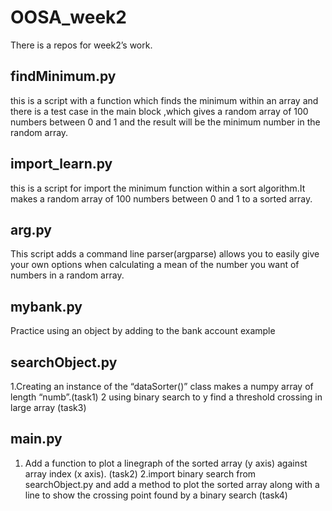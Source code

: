 # OOSA_week2
There is a repos for week2’s work.
## findMinimum.py
this is a script with a function which finds the minimum within an array and there is  a test case in the main block ,which gives a random array of 100 numbers between 0 and 1 and the result will be the minimum number in the random array.
## import_learn.py
this is a script for import the minimum function within a sort algorithm.It makes a random array of 100 numbers between 0 and 1 to a sorted array.
## arg.py
This script adds a command line parser(argparse) allows you to easily give your own options when calculating a mean of the number you want of numbers in a random array.
## mybank.py
Practice using an object by adding to the bank account example
## searchObject.py
1.Creating an instance of the “dataSorter()” class makes a numpy array of length “numb”.(task1)
2 using binary search to y find a threshold crossing in large array (task3)
## main.py
1. Add a function to plot a linegraph of the sorted array (y axis) against array index (x axis). (task2)
2.import binary search from searchObject.py and add a method to plot the sorted array along with a line to show the crossing point found by a binary search (task4)

